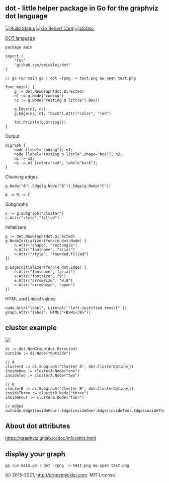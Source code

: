 ## dot - little helper package in Go for the graphviz dot language

[![Build Status](https://travis-ci.org/emicklei/proto.png)](https://travis-ci.org/emicklei/dot)
[![Go Report Card](https://goreportcard.com/badge/github.com/emicklei/dot)](https://goreportcard.com/report/github.com/emicklei/dot)
[![GoDoc](https://pkg.go.dev/badge/github.com/emicklei/dot)](https://pkg.go.dev/github.com/emicklei/dot)

[DOT language](http://www.graphviz.org/doc/info/lang.html)

	package main
	
	import (
		"fmt"	
		"github.com/emicklei/dot"
	)
	
	// go run main.go | dot -Tpng  > test.png && open test.png
	
	func main() {
		g := dot.NewGraph(dot.Directed)
		n1 := g.Node("coding")
		n2 := g.Node("testing a little").Box()
	
		g.Edge(n1, n2)
		g.Edge(n2, n1, "back").Attr("color", "red")
	
		fmt.Println(g.String())
	}

Output

	digraph {
		node [label="coding"]; n1;
		node [label="testing a little",shape="box"]; n2;
		n1 -> n2;
		n2 -> n1 [color="red", label="back"];
	}

Chaining edges

	g.Node("A").Edge(g.Node("B")).Edge(g.Node("C"))
	
	A -> B -> C

Subgraphs

	s := g.Subgraph("cluster")
	s.Attr("style","filled")


Initializers

	g := dot.NewGraph(dot.Directed)
	g.NodeInitializer(func(n dot.Node) {
		n.Attr("shape", "rectangle")
		n.Attr("fontname", "arial")
		n.Attr("style", "rounded,filled")
	})

	g.EdgeInitializer(func(e dot.Edge) {
		e.Attr("fontname", "arial")
		e.Attr("fontsize", "9")
		e.Attr("arrowsize", "0.8")
		e.Attr("arrowhead", "open")
	})

HTML and Literal values

	node.Attr("label", Literal(`"left-justified text\l"`))
	graph.Attr("label", HTML("<B>Hi</B>"))

## cluster example

![](./doc/cluster.png)

	di := dot.NewGraph(dot.Directed)
	outside := di.Node("Outside")

	// A
	clusterA := di.Subgraph("Cluster A", dot.ClusterOption{})
	insideOne := clusterA.Node("one")
	insideTwo := clusterA.Node("two")
	
	// B
	clusterB := di.Subgraph("Cluster B", dot.ClusterOption{})
	insideThree := clusterB.Node("three")
	insideFour := clusterB.Node("four")

	// edges
	outside.Edge(insideFour).Edge(insideOne).Edge(insideTwo).Edge(insideThree).Edge(outside)

## About dot attributes

https://graphviz.gitlab.io/doc/info/attrs.html

## display your graph

	go run main.go | dot -Tpng  > test.png && open test.png

(c) 2015-2021, http://ernestmicklei.com. MIT License.
